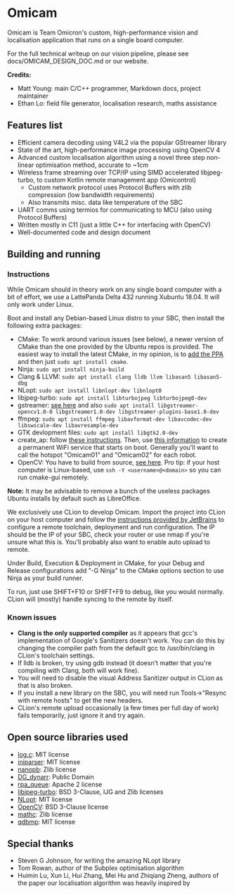 # Omicam
Omicam is Team Omicron's custom, high-performance vision and localisation application that runs on a single board computer.

For the full technical writeup on our vision pipeline, please see docs/OMICAM_DESIGN_DOC.md or our website.

**Credits:**
- Matt Young: main C/C++ programmer, Markdown docs, project maintainer
- Ethan Lo: field file generator, localisation research, maths assistance

## Features list
- Efficient camera decoding using V4L2 via the popular GStreamer library
- State of the art, high-performance image processing using OpenCV 4
- Advanced custom localisation algorithm using a novel three step non-linear optimisation method, accurate to ~1cm
- Wireless frame streaming over TCP/IP using SIMD accelerated libjpeg-turbo, to custom Kotlin remote management app (Omicontrol)
    - Custom network protocol uses Protocol Buffers with zlib compression (low bandwidth requirements)
    - Also transmits misc. data like temperature of the SBC
- UART comms using termios for communicating to MCU (also using Protocol Buffers)
- Written mostly in C11 (just a little C++ for interfacing with OpenCV)
- Well-documented code and design document

## Building and running
### Instructions
While Omicam should in theory work on any single board computer with a bit of effort, we use a LattePanda Delta 432
running Xubuntu 18.04. It will only work under Linux.

Boot and install any Debian-based Linux distro to your SBC, then install the following extra packages:

- CMake: To work around various issues (see below), a newer version of CMake than the one provided by the Ubuntu repos is provided.
  The easiest way to install the latest CMake, in my opinion, is to [add the PPA](https://apt.kitware.com/) and then just 
  `sudo apt install cmake`.
- Ninja: `sudo apt install ninja-build`
- Clang & LLVM: `sudo apt install clang lldb llvm libasan5 libasan5-dbg`
- NLopt: `sudo apt install libnlopt-dev libnlopt0`
- libjpeg-turbo: `sudo apt install libturbojpeg libturbojpeg0-dev`
- gstreamer: [see here](https://gstreamer.freedesktop.org/documentation/installing/on-linux.html) and also 
  `sudo apt install libgstreamer-opencv1.0-0 libgstreamer1.0-dev libgstreamer-plugins-base1.0-dev`
- ffmpeg: `sudo apt install ffmpeg libavformat-dev libavcodec-dev libswscale-dev libavresample-dev`
- GTK devlopment files: `sudo apt install libgtk2.0-dev`
- create_ap: follow [these instructions](https://github.com/oblique/create_ap). Then, use
  [this information](https://github.com/oblique/create_ap/issues/238#issuecomment-292175855) to create a permanent WiFi
  service that starts on boot. Generally you'll want to call the hotspot "Omicam01" and "Omicam02" for each robot.
- OpenCV: You have to build from source, [see here](https://docs.opencv.org/master/d7/d9f/tutorial_linux_install.html).
  Pro tip: if your host computer is Linux-based, use `ssh -Y <username>@<domain>` so you can run cmake-gui remotely.

**Note:** It may be advisable to remove a bunch of the useless packages Ubuntu installs by default such as LibreOffice.

We exclusively use CLion to develop Omicam. Import the project into CLion on your host computer and follow the 
[instructions provided by JetBrains](https://www.jetbrains.com/help/clion/remote-projects-support.html) to configure a 
remote toolchain, deployment and run configuration. The IP should be the IP of your SBC, check your router or use nmap
if you're unsure what this is. You'll probably also want to enable auto upload to remote.

Under Build, Execution & Deployment in CMake, for your Debug and Release configurations add "-G Ninja" to
the CMake options section to use Ninja as your build runner.

To run, just use SHIFT+F10 or SHIFT+F9 to debug, like you would normally. CLion will (mostly) handle syncing to the remote
by itself.

### Known issues
- **Clang is the only supported compiler** as it appears that gcc's implementation 
of Google's Sanitizers doesn't work. You can do this by changing the compiler path from the default gcc 
to /usr/bin/clang in CLion's toolchain settings.
- If lldb is broken, try using gdb instead (it doesn't matter that you're compiling with Clang, both will work fine).
- You will need to disable the visual Address Sanitizer output in CLion as that is also broken.
- If you install a new library on the SBC, you will need run Tools->"Resync with remote hosts" to get the new headers.
- CLion's remote upload occasionally (a few times per full day of work) fails temporarily, just ignore it and try again.

## Open source libraries used
- [log.c](https://github.com/rxi/log.c): MIT license
- [iniparser](https://github.com/ndevilla/iniparser): MIT license
- [nanopb](https://github.com/nanopb/nanopb): Zlib license
- [DG_dynarr](https://github.com/DanielGibson/Snippets/blob/master/DG_dynarr.h): Public Domain
- [rpa_queue](https://github.com/chrismerck/rpa_queue): Apache 2 license
- [libjpeg-turbo](https://github.com/libjpeg-turbo/libjpeg-turbo): BSD 3-Clause, IJG and Zlib licenses
- [NLopt](https://github.com/stevengj/nlopt): MIT license
- [OpenCV](https://opencv.org/): BSD 3-Clause license
- [mathc](https://github.com/felselva/mathc): Zlib license
- [qdbmp](https://github.com/cbraudo/qdbmp): MIT license

## Special thanks
- Steven G Johnson, for writing the amazing NLopt library
- Tom Rowan, author of the Subplex optimisation algorithm
- Huimin Lu, Xun Li, Hui Zhang, Mei Hu and Zhiqiang Zheng, authors of the paper our localisation algorithm was heavily
  inspired by